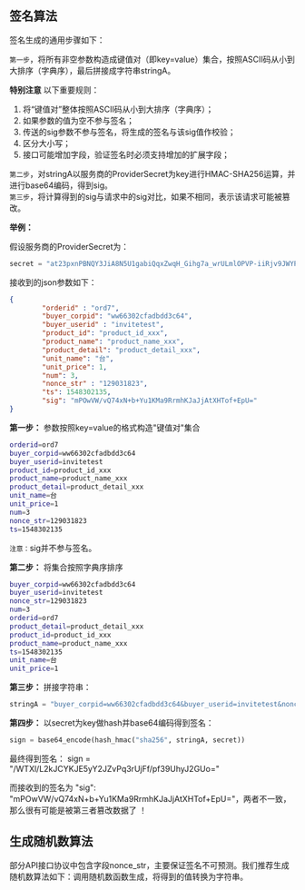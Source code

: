 
## 签名算法

签名生成的通用步骤如下：

```第一步```，将所有非空参数构造成键值对（即key=value）集合，按照ASCII码从小到大排序（字典序），最后拼接成字符串stringA。

__特别注意__ 以下重要规则：

1.  将“键值对”整体按照ASCII码从小到大排序（字典序）；
2.  如果参数的值为空不参与签名；
3.  传送的sig参数不参与签名，将生成的签名与该sig值作校验；
5.  区分大小写；
6.  接口可能增加字段，验证签名时必须支持增加的扩展字段；

```第二步```，对stringA以服务商的ProviderSecret为key进行HMAC-SHA256运算，并进行base64编码，得到sig。  
```第三步```，将计算得到的sig与请求中的sig对比，如果不相同，表示该请求可能被篡改。

__举例：__ 

假设服务商的ProviderSecret为：

```python
secret = "at23pxnPBNQY3JiA8N5U1gabiQqxZwqH_Gihg7a_wrULmlOPVP-iiRjv9JWYPrDk"
```

接收到的json参数如下：

```json
{
    	"orderid" : "ord7",
        "buyer_corpid": "ww66302cfadbdd3c64",
    	"buyer_userid" : "invitetest",
        "product_id": "product_id_xxx",
        "product_name": "product_name_xxx",
        "product_detail": "product_detail_xxx",
        "unit_name": "台",
        "unit_price": 1,
        "num": 3,
        "nonce_str" : "129031823",
        "ts": 1548302135,
        "sig": "mPOwVW/vQ74xN+b+Yu1KMa9RrmhKJaJjAtXHTof+EpU="
}

```

__第一步：__ 参数按照key=value的格式构造"键值对"集合

```bash
orderid=ord7
buyer_corpid=ww66302cfadbdd3c64
buyer_userid=invitetest
product_id=product_id_xxx
product_name=product_name_xxx
product_detail=product_detail_xxx
unit_name=台
unit_price=1
num=3
nonce_str=129031823
ts=1548302135
```

```注意：```sig并不参与签名。

__第二步：__ 将集合按照字典序排序

```bash
buyer_corpid=ww66302cfadbdd3c64
buyer_userid=invitetest
nonce_str=129031823
num=3
orderid=ord7
product_detail=product_detail_xxx
product_id=product_id_xxx
product_name=product_name_xxx
ts=1548302135
unit_name=台
unit_price=1
```

__第三步：__ 拼接字符串：

```python
stringA = "buyer_corpid=ww66302cfadbdd3c64&buyer_userid=invitetest&nonce_str=129031823&num=3&orderid=ord7&product_detail=product_detail_xxx&product_id=product_id_xxx&product_name=product_name_xxx&ts=1548302135&unit_name=台&unit_price=1"
```

__第四步：__ 以secret为key做hash并base64编码得到签名：

```python
sign = base64_encode(hash_hmac("sha256", stringA, secret))
```

最终得到签名： sign = "/WTXl/L2kJCYKJE5yY2JZvPq3rUjFf/pf39UhyJ2GUo="

而接收到的签名为 "sig": "mPOwVW/vQ74xN+b+Yu1KMa9RrmhKJaJjAtXHTof+EpU="，两者不一致，那么很有可能是被第三者篡改数据了 ！

## 生成随机数算法

部分API接口协议中包含字段nonce_str，主要保证签名不可预测。我们推荐生成随机数算法如下：调用随机数函数生成，将得到的值转换为字符串。
